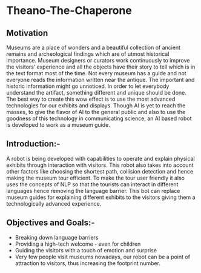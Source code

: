 # Theano-The-Chaperone

## Motivation
Museums are a place of wonders and a beautiful collection of ancient remains and archeological findings which are of utmost historical importance.
Museum designers or curators work continuously to improve the visitors’ experience and all the objects have their story to tell which is in the 
text format most of the time. Not every museum has a guide and not everyone reads the information written near the antique. The important and historic information might go unnoticed.
In order to let everybody understand the artifact, something different and unique should be done.
The best way to create this wow effect is to use the most advanced technologies for our exhibits and displays.
Though AI is yet to reach the masses, to give the flavor of AI to the general public and also to use the goodness of this technology in communicating science, an AI based robot is 
developed to work as a museum guide.

## Introduction:-
A robot is being developed with capabilities to operate and explain physical exhibits through interaction with visitors.
This robot also takes into account other factors like choosing the shortest path, collision detection and hence making the museum tour efficient.
To make the tour user friendly it also uses the concepts of NLP so that the tourists can interact in different languages hence removing the language barrier.
This bot can replace museum guides for explaining different exhibits to the visitors giving them a technologically advanced experience.


## Objectives and Goals:-
* Breaking down language barriers 
* Providing a high-tech welcome - even for children 
* Guiding the visitors with a touch of emotion and surprise 
* Very few people visit museums nowadays, our robot can be a point of attraction to visitors, thus increasing the footprint number. 
